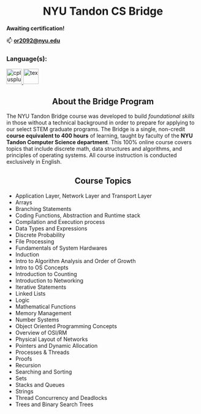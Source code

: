 <h1 align="center"> NYU Tandon CS Bridge </h1>
 <p>
 <b>Awaiting certification!</b>

 📫 **or2092@nyu.edu**
 </p>

 <h3 align="left">Language(s):</h3>
 
  <p align="left"> 
  
   <a href="https://isocpp.org/" target="_blank" rel="noreferrer"> 
   <img src="https://cdn-icons-png.flaticon.com/512/6132/6132222.png" alt="cplusplus" width="40" height="40"/> 
   </a>
   
   <a href="https://www.latex-project.org/" target="_blank" rel="noreferrer">
   <img src="https://cdn-icons-png.flaticon.com/512/5098/5098212.png" alt="tex" width="40" height="40"/>
   </a>
   
 </p>

<h2 align = "center" >About the Bridge Program</h2>
<p>The NYU Tandon Bridge course was developed to build <i>foundational skills</i> in those without a technical background in order to prepare for applying to our select STEM graduate programs. The Bridge is a single, non-credit <b>course equivalent to 400 hours</b> of learning, taught by faculty of the <b>NYU Tandon Computer Science department</b>. This 100% online course covers topics that include discrete math, data structures and algorithms, and principles of operating systems. All course instruction is conducted exclusively in English.</p>

<h2 align = "center" >Course Topics</h2>
<ul>
<li> Application Layer, Network Layer and Transport Layer </li>
<li> Arrays </li>
<li> Branching Statements </li>
<li> Coding Functions, Abstraction and Runtime stack </li>
<li> Compilation and Execution process </li>
<li> Data Types and Expressions </li>
<li> Discrete Probability </li>
<li> File Processing </li>
<li> Fundamentals of System Hardwares </li>
<li> Induction </li>
<li> Intro to Algorithm Analysis and Order of Growth </li>
<li> Intro to OS Concepts </li>
<li> Introduction to Counting </li>
<li> Introduction to Networking </li>
<li> Iterative Statements </li>
<li> Linked Lists </li>
<li> Logic </li>
<li> Mathematical Functions </li>
<li> Memory Management </li>
<li> Number Systems </li>
<li> Object Oriented Programming Concepts </li>
<li> Overview of OSI/RM </li>
<li> Physical Layout of Networks </li>
<li> Pointers and Dynamic Allocation </li>
<li> Processes & Threads </li>
<li> Proofs </li>
<li> Recursion </li> </li>
<li> Searching and Sorting </li>
<li> Sets </li> </li>
<li> Stacks and Queues </li>
<li> Strings </li>
<li> Thread Concurrency and Deadlocks </li>
<li> Trees and Binary Search Trees </li>
</ul>
